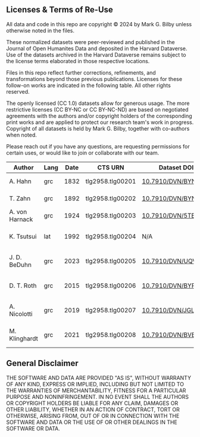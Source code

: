 ## Licenses & Terms of Re-Use

All data and code in this repo are copyright © 2024 by Mark G. Bilby unless otherwise noted in the files.

These normalized datasets were peer-reviewed and published in the Journal of Open Humanites Data and deposited in the Harvard Dataverse. Use of the datasets archived in the Harvard Dataverse remains subject to the license terms elaborated in those respective locations.

Files in this repo reflect further corrections, refinements, and transformations beyond those previous publications. Licenses for these follow-on works are indicated in the following table. All other rights reserved.

The openly licensed (CC 1.0) datasets allow for generous usage. The more restrictive licenses (CC BY-NC or CC BY-NC-ND) are based on negotiated agreements with the authors and/or copyright holders of the corresponding print works and are applied to protect our research team's work in progress. Copyright of all datasets is held by Mark G. Bilby, together with co-authors when noted. 

Please reach out if you have any questions, are requesting permissions for certain uses, or would like to join or collaborate with our team.

| Author               | Lang | Date      | CTS URN           | Dataset DOI                                           | License       |
|-----------------------|-----------|------------|------------------|--------------------------------------------------|----------------------------|
| A. Hahn              | grc  | 1832      | tlg2958.tlg00201  | [10.7910/DVN/BYNHX6](https://doi.org/10.7910/DVN/BYNHX6) | CC0 1.0       |
| T. Zahn            | grc  | 1892      | tlg2958.tlg00202  | [10.7910/DVN/BYNHX6](https://doi.org/10.7910/DVN/BYNHX6) | CC0 1.0       |
| A. von Harnack       | grc  | 1924      | tlg2958.tlg00203  | [10.7910/DVN/5TEA5A](https://doi.org/10.7910/DVN/5TEA5A) | CC0 1.0       |
| K. Tsutsui           | lat  | 1992      | tlg2958.tlg00204  | N/A                                                 | CC BY-NC-ND 4.0 |
| J. D. BeDuhn         | grc  | 2023      | tlg2958.tlg00205  | [10.7910/DVN/UQVGW6](https://doi.org/10.7910/DVN/UQVGW6) | CC BY-NC-ND 4.0 |
| D. T. Roth          | grc  | 2015      | tlg2958.tlg00206  | [10.7910/DVN/BYPOOR](https://doi.org/10.7910/DVN/BYPOOR) | CC BY-NC-ND 4.0 |
| A. Nicolotti         | grc  | 2019      | tlg2958.tlg00207  | [10.7910/DVN/JGL7LB](https://doi.org/10.7910/DVN/JGL7LB) | CC BY-NC-ND 4.0 |
| M. Klinghardt        | grc  | 2021      | tlg2958.tlg00208  | [10.7910/DVN/BVEOEX](https://doi.org/10.7910/DVN/BVEOEX) | CC BY-NC-ND 4.0 |

## General Disclaimer

THE SOFTWARE AND DATA ARE PROVIDED "AS IS", WITHOUT WARRANTY OF ANY KIND, EXPRESS OR IMPLIED, INCLUDING BUT NOT LIMITED TO THE WARRANTIES OF MERCHANTABILITY, FITNESS FOR A PARTICULAR PURPOSE AND NONINFRINGEMENT. IN NO EVENT SHALL THE AUTHORS OR COPYRIGHT HOLDERS BE LIABLE FOR ANY CLAIM, DAMAGES OR OTHER LIABILITY, WHETHER IN AN ACTION OF CONTRACT, TORT OR OTHERWISE, ARISING FROM, OUT OF OR IN CONNECTION WITH THE SOFTWARE AND DATA OR THE USE OF OR OTHER DEALINGS IN THE SOFTWARE OR DATA.
